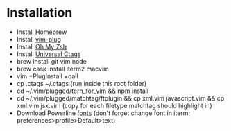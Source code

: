 # Installation
- Install [Homebrew](https://github.com/Homebrew/brew)
- Install [vim-plug](https://github.com/junegunn/vim-plug)
- Install [Oh My Zsh](https://github.com/robbyrussell/oh-my-zsh)
- Install [Universal Ctags](https://github.com/universal-ctags/ctags)
- brew install git vim node
- brew cask install iterm2 macvim
- vim +PlugInstall +qall
- cp .ctags ~/.ctags (run inside this root folder)
- cd ~/.vim/plugged/tern_for_vim && npm install
- cd ~/.vim/plugged/matchtag/ftplugin && cp xml.vim javascript.vim && cp xml.vim jsx.vim (copy for each filetype matchtag should highlight in)
- Download Powerline [fonts](https://github.com/powerline/fonts) (don't forget change font in iterm; preferences>profile>Default>text)

